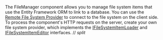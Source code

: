 The FileManager component allows you to manage file system items that use the Entity Framework ORM to link to a database. You can use the [Remote File System Provider](/Documentation/ApiReference/UI_Components/dxFileManager/File_System_Providers/Remote) to connect to the file system on the client side. To process the component's HTTP requests on the server, create your own file system provider, which implements the [IFileSystemItemLoader](https://docs.devexpress.com/AspNetCore/DevExtreme.AspNet.Mvc.FileManagement.IFileSystemItemLoader) and [IFileSystemItemEditor](https://docs.devexpress.com/AspNetCore/DevExtreme.AspNet.Mvc.FileManagement.IFileSystemItemEditor) interfaces.
// _split_